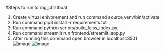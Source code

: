 #Steps to run to rag_chatboat
1. Create virtual enivorement and run command source venv/bin/activate.
2. Run command  pip3 install -r requirements.txt
3. Run command python scripts/build_faiss_index.py.
4. Run command streamlit run frontend/streamlit_app.py
5. After running this command open browser in localhost:8501         
![image](https://github.com/user-attachments/assets/8288e76d-6548-4525-8ed7-78f07eb2ef13)
![image](https://github.com/user-attachments/assets/6e637368-633d-4b5a-b1da-49c68a16abd1)


